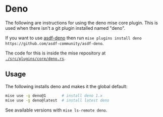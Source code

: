 # Deno

The following are instructions for using the deno mise core plugin. This is used when there isn't a git plugin installed
named "deno".

If you want to use [asdf-deno](https://github.com/asdf-community/asdf-deno) then run
`mise plugins install deno https://github.com/asdf-community/asdf-deno`.

The code for this is inside the mise repository at
[`./src/plugins/core/deno.rs`](https://github.com/jdx/mise/blob/main/src/plugins/core/deno.rs).

## Usage

The following installs deno and makes it the global default:

```sh
mise use -g deno@1       # install deno 1.x
mise use -g deno@latest  # install latest deno
```

See available versions with `mise ls-remote deno`.
